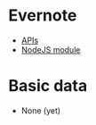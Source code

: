 # Evernote

* [APIs](https://dev.evernote.com/)
* [NodeJS module](https://github.com/evernote/evernote-sdk-js)

# Basic data

* None (yet)
